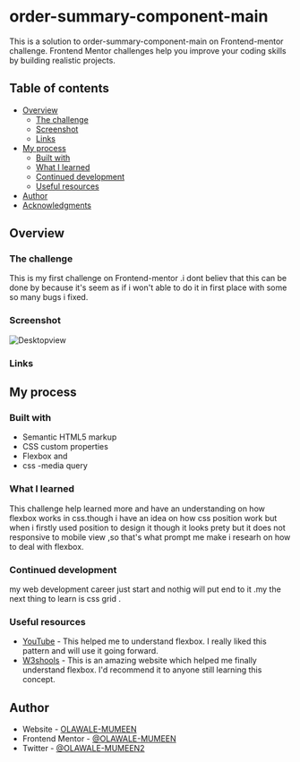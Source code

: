 # order-summary-component-main
This is a solution  to order-summary-component-main on Frontend-mentor challenge.
Frontend Mentor challenges help you improve your coding skills by building realistic projects.

## Table of contents

- [Overview](#overview)
  - [The challenge](#the-challenge)
  - [Screenshot](#screenshot)
  - [Links](#links)
- [My process](#my-process)
  - [Built with](#built-with)
  - [What I learned](#what-i-learned)
  - [Continued development](#continued-development)
  - [Useful resources](#useful-resources)
- [Author](#author)
- [Acknowledgments](#acknowledgments)

## Overview
### The challenge 
 This is my first challenge on Frontend-mentor .i dont believ that this can be done by because 
 it's seem as if i won't able to  do it in first place with some so many   bugs i fixed.
 
### Screenshot

![Desktopview](https://user-images.githubusercontent.com/72676373/185815476-e6ec2689-d455-467b-9818-d651424c65c4.png)

### Links

## My process

### Built with

- Semantic HTML5 markup
- CSS custom properties
- Flexbox and
- css -media query

### What I learned
This challenge help learned more and have an understanding on how flexbox works in css.though i have an idea on
how css position work  but when i firstly used position to design it though it looks prety but it does not responsive to
mobile view ,so that's what prompt me make i researh on how to deal with flexbox.

### Continued development

my  web development  career just start and nothig  will put end to it .my the next thing to learn
is css grid .

### Useful resources

- [YouTube](https://www.youtube.com) - This helped me to understand flexbox. I really liked this pattern and will use it going forward.
- [W3shools](https://www.w3schools.com) - This is an amazing website which helped me finally understand flexbox. I'd recommend it to anyone still learning this concept.

## Author

- Website - [OLAWALE-MUMEEN](https://www.your-site.com)
- Frontend Mentor - [@OLAWALE-MUMEEN](https://www.frontendmentor.io/profile/@OLAWALE-MUMEEN)
- Twitter - [@OLAWALE-MUMEEN2](https://www.twitter.com/@OLAWALE-MUMEEN2)
